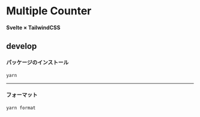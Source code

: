 # Multiple Counter
**Svelte × TailwindCSS**

## develop
#### パッケージのインストール
````
yarn
````
***
#### フォーマット
````
yarn format
````